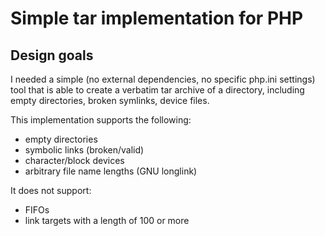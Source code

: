 Simple tar implementation for PHP
=================================

Design goals
------------

I needed a simple (no external dependencies, no specific php.ini settings) tool that is able to create a verbatim tar archive of a directory, including empty directories, broken symlinks, device files.

This implementation supports the following:
 - empty directories
 - symbolic links (broken/valid)
 - character/block devices
 - arbitrary file name lengths (GNU longlink)

It does not support:
  - FIFOs
  - link targets with a length of 100 or more
